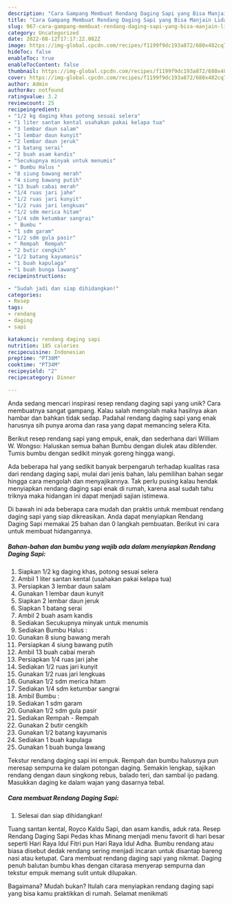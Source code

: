 ```yaml
---
description: "Cara Gampang Membuat Rendang Daging Sapi yang Bisa Manjain Lidah"
title: "Cara Gampang Membuat Rendang Daging Sapi yang Bisa Manjain Lidah"
slug: 967-cara-gampang-membuat-rendang-daging-sapi-yang-bisa-manjain-lidah
category: Uncategorized
date: 2022-08-12T17:17:22.082Z
image: https://img-global.cpcdn.com/recipes/f1199f9dc193a872/680x482cq70/rendang-daging-sapi-foto-resep-utama.jpg
hideToc: false
enableToc: true
enableTocContent: false
thumbnail: https://img-global.cpcdn.com/recipes/f1199f9dc193a872/680x482cq70/rendang-daging-sapi-foto-resep-utama.jpg
cover: https://img-global.cpcdn.com/recipes/f1199f9dc193a872/680x482cq70/rendang-daging-sapi-foto-resep-utama.jpg
author: Admin
authorAv: notfound
ratingvalue: 3.2
reviewcount: 25
recipeingredient:
- "1/2 kg daging khas potong sesuai selera"
- "1 liter santan kental usahakan pakai kelapa tua"
- "3 lembar daun salam"
- "1 lembar daun kunyit"
- "2 lembar daun jeruk"
- "1 batang serai"
- "2 buah asam kandis"
- "Secukupnya minyak untuk menumis"
- " Bumbu Halus "
- "8 siung bawang merah"
- "4 siung bawang putih"
- "13 buah cabai merah"
- "1/4 ruas jari jahe"
- "1/2 ruas jari kunyit"
- "1/2 ruas jari lengkuas"
- "1/2 sdm merica hitam"
- "1/4 sdm ketumbar sangrai"
- " Bumbu "
- "1 sdm garam"
- "1/2 sdm gula pasir"
- " Rempah  Rempah"
- "2 butir cengkih"
- "1/2 batang kayumanis"
- "1 buah kapulaga"
- "1 buah bunga lawang"
recipeinstructions:

- "Sudah jadi dan siap dihidangkan!"
categories:
- Resep
tags:
- rendang
- daging
- sapi

katakunci: rendang daging sapi 
nutrition: 185 calories
recipecuisine: Indonesian
preptime: "PT38M"
cooktime: "PT34M"
recipeyield: "2"
recipecategory: Dinner

---
```





Anda sedang mencari inspirasi resep rendang daging sapi yang unik? Cara membuatnya sangat gampang. Kalau salah mengolah maka hasilnya akan hambar dan bahkan tidak sedap. Padahal rendang daging sapi yang enak harusnya sih punya aroma dan rasa yang dapat memancing selera Kita.





Berikut resep rendang sapi yang empuk, enak, dan sederhana dari William W. Wongso: Haluskan semua bahan Bumbu dengan diulek atau diblender. Tumis bumbu dengan sedikit minyak goreng hingga wangi.

Ada beberapa hal yang sedikit banyak berpengaruh terhadap kualitas rasa dari rendang daging sapi, mulai dari jenis bahan, lalu pemilihan bahan segar hingga cara mengolah dan menyajikannya. Tak perlu pusing kalau hendak menyiapkan rendang daging sapi enak di rumah, karena asal sudah tahu triknya maka hidangan ini dapat menjadi sajian istimewa.






Di bawah ini ada beberapa cara mudah dan praktis untuk membuat rendang daging sapi yang siap dikreasikan. Anda dapat menyiapkan Rendang Daging Sapi memakai 25 bahan dan 0 langkah pembuatan. Berikut ini cara untuk membuat hidangannya.

<!--inarticleads1-->

##### Bahan-bahan dan bumbu yang wajib ada dalam menyiapkan Rendang Daging Sapi:

1. Siapkan 1/2 kg daging khas, potong sesuai selera
1. Ambil 1 liter santan kental (usahakan pakai kelapa tua)
1. Persiapkan 3 lembar daun salam
1. Gunakan 1 lembar daun kunyit
1. Siapkan 2 lembar daun jeruk
1. Siapkan 1 batang serai
1. Ambil 2 buah asam kandis
1. Sediakan Secukupnya minyak untuk menumis
1. Sediakan  Bumbu Halus :
1. Gunakan 8 siung bawang merah
1. Persiapkan 4 siung bawang putih
1. Ambil 13 buah cabai merah
1. Persiapkan 1/4 ruas jari jahe
1. Sediakan 1/2 ruas jari kunyit
1. Gunakan 1/2 ruas jari lengkuas
1. Gunakan 1/2 sdm merica hitam
1. Sediakan 1/4 sdm ketumbar sangrai
1. Ambil  Bumbu :
1. Sediakan 1 sdm garam
1. Gunakan 1/2 sdm gula pasir
1. Sediakan  Rempah - Rempah
1. Gunakan 2 butir cengkih
1. Gunakan 1/2 batang kayumanis
1. Sediakan 1 buah kapulaga
1. Gunakan 1 buah bunga lawang


Tekstur rendang daging sapi ini empuk. Rempah dan bumbu halusnya pun meresap sempurna ke dalam potongan daging. Semakin lengkap, sajikan rendang dengan daun singkong rebus, balado teri, dan sambal ijo padang. Masukkan daging ke dalam wajan yang dasarnya tebal. 

<!--inarticleads2-->

##### Cara membuat Rendang Daging Sapi:


1. Selesai dan siap dihidangkan!

Tuang santan kental, Royco Kaldu Sapi, dan asam kandis, aduk rata. Resep Rendang Daging Sapi Pedas khas Minang menjadi menu favorit di hari besar seperti Hari Raya Idul Fitri pun Hari Raya Idul Adha. Bumbu rendang atau biasa disebut dedak rendang sering menjadi incaran untuk disantap bareng nasi atau ketupat. Cara membuat rendang daging sapi yang nikmat. Daging penuh balutan bumbu khas dengan citarasa menyerap sempurna dan tekstur empuk memang sulit untuk dilupakan. 

Bagaimana? Mudah bukan? Itulah cara menyiapkan rendang daging sapi yang bisa kamu praktikkan di rumah. Selamat menikmati
